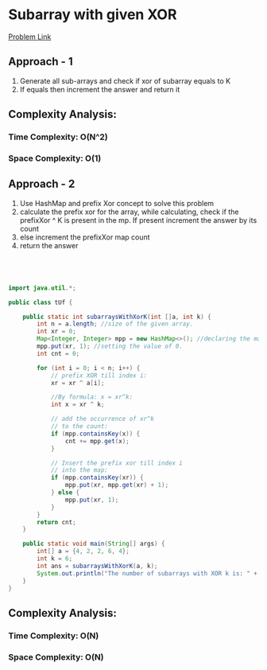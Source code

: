 # Subarray with given XOR

[Problem Link](https://www.interviewbit.com/problems/subarray-with-given-xor/)

## Approach - 1

1. Generate all sub-arrays and check if xor of subarray equals to K
2. If equals then increment the answer and return it

## Complexity Analysis:

### Time Complexity: O(N^2)

### Space Complexity: O(1)

## Approach - 2

1. Use HashMap and prefix Xor concept to solve this problem
2. calculate the prefix xor for the array, while calculating, check if the prefixXor ^ K is present in the mp. If present increment the answer by its count
3. else increment the prefixXor map count
4. return the answer

```Java




import java.util.*;

public class tUf {

    public static int subarraysWithXorK(int []a, int k) {
        int n = a.length; //size of the given array.
        int xr = 0;
        Map<Integer, Integer> mpp = new HashMap<>(); //declaring the map.
        mpp.put(xr, 1); //setting the value of 0.
        int cnt = 0;

        for (int i = 0; i < n; i++) {
            // prefix XOR till index i:
            xr = xr ^ a[i];

            //By formula: x = xr^k:
            int x = xr ^ k;

            // add the occurrence of xr^k
            // to the count:
            if (mpp.containsKey(x)) {
                cnt += mpp.get(x);
            }

            // Insert the prefix xor till index i
            // into the map:
            if (mpp.containsKey(xr)) {
                mpp.put(xr, mpp.get(xr) + 1);
            } else {
                mpp.put(xr, 1);
            }
        }
        return cnt;
    }

    public static void main(String[] args) {
        int[] a = {4, 2, 2, 6, 4};
        int k = 6;
        int ans = subarraysWithXorK(a, k);
        System.out.println("The number of subarrays with XOR k is: " + ans);
    }
}


```

## Complexity Analysis:

### Time Complexity: O(N)

### Space Complexity: O(N)
